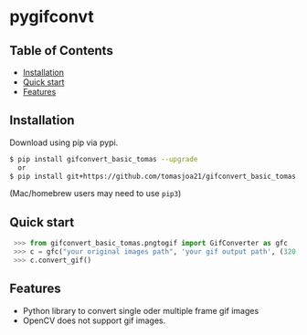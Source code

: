 # pygifconvt

## Table of Contents
  * [Installation](#installation)
  * [Quick start](#quick-start)
  * [Features](#features)
  
## Installation

Download using pip via pypi.

```bash
$ pip install gifconvert_basic_tomas --upgrade
  or
$ pip install git+https://github.com/tomasjoa21/gifconvert_basic_tomas.git
```
(Mac/homebrew users may need to use ``pip3``)


## Quick start
```python
 >>> from gifconvert_basic_tomas.pngtogif import GifConverter as gfc
 >>> c = gfc("your original images path", 'your gif output path', (320,240))
 >>> c.convert_gif()
```

## Features
  * Python library to convert single oder multiple frame gif images
  * OpenCV does not support gif images.